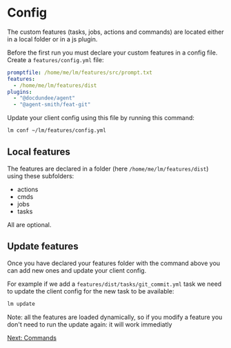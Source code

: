 # Config

The custom features (tasks, jobs, actions and commands) are located either
in a local folder or in a js plugin.

Before the first run you must declare your custom features in a config file.
Create a `features/config.yml` file:

```yml
promptfile: /home/me/lm/features/src/prompt.txt
features:
  - /home/me/lm/features/dist
plugins:
  - "@docdundee/agent"
  - "@agent-smith/feat-git"
```

Update your client config using this file by running this command:

```bash
lm conf ~/lm/features/config.yml
```

## Local features

The features are declared in a folder (here `/home/me/lm/features/dist`) using
these subfolders:

- actions
- cmds
- jobs
- tasks

All are optional.

## Update features

Once you have declared your features folder with the command above you
can add new ones and update your client config.

For example if we add a `features/dist/tasks/git_commit.yml` task we need
to update the client config for the new task to be available:

```bash
lm update
```

Note: all the features are loaded dynamically, so if you modify a feature you
don't need to run the update again: it will work immediatly

<a href="javascript:openLink('/terminal_client/commands')">Next: Commands</a>